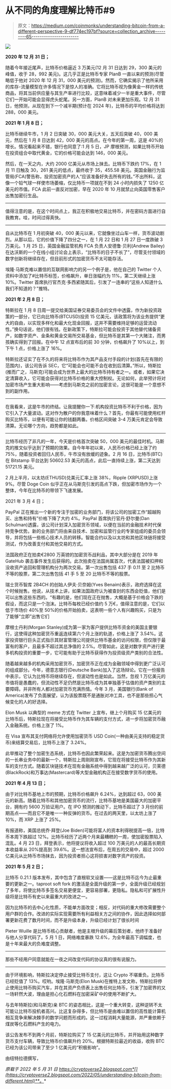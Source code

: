 # 从不同的角度理解比特币#9

> 原文：<https://medium.com/coinmonks/understanding-bitcoin-from-a-different-perspective-9-df774ec197bf?source=collection_archive---------65----------------------->

![](img/3f7e2a49600254385a162e146cc75643.png)

**2020 年 12 月 31 日；**

随着今年接近尾声，比特币价格逼近 3 万美元(12 月 31 日达到 29，300 美元的峰值，收于 28，992 美元)。这几乎正是比特币专家 PlanB 一直以来的预测(尽管略低于他对 2020 年 12 月 31，000 美元的预测)。然而，它确实揭示了他所采用的库存-流量模型在许多情况下是惊人的准确。它将比特币视为像黄金一样的传统商品，将其当前供应量与其生产率进行比较，这意味着减少一半是重大事件，尽管它们一开始可能会显得虎头蛇尾。另一方面，PlanB 对未来更加乐观。12 月 31 日，他预测，从现在到下一个减半期(预计在 2024 年)，比特币的平均价格将达到 288，000 美元。

**2021 年 1 月 8 日；**

比特币继续牛市，1 月 2 日突破 30，000 美元大关，五天后突破 40，000 美元，然后在 1 月 8 日达到 42，000 美元的高点。在今年的第一周，这是 40%的增长。情况看起来不错，银行也同意了:1 月 5 日，JP 摩根预测，如果比特币开始在投资组合中取代黄金，它的价格可能会达到 146，000 美元。

然后，在一天之内，大约 2000 亿美元从市场上抹去。比特币下跌约 17%，在 1 月 11 日触及 30，261 美元的低点，最终收于 35，455.58 美元。英国金融行为监管局(FCA)警告称，投资加密资产的人“应该准备好失去所有的钱。”不出所料，这像一个铅气球一样使市场萎缩，仅比特币一项就在不到 24 小时内损失了 1250 亿美元的市值。FCA 此前一直反对加密，早在 2020 年 10 月就禁止向英国零售客户出售加密衍生品。

*************************************************************************************

值得注意的是，在这个时间点上，我正在积极地交易比特币，并在密码方面进行自我教育。哇，时间过得真快。

*************************************************************************************

自从比特币在 1 月初突破 40，000 美元以来，它就像坐过山车一样，货币波动剧烈。从那以后，它的价值下降了四分之一，在 1 月 22 日和 1 月 27 日一度跌破 3 万美元。1 月 25 日，英国金融监管机构 FCA 负责人安德鲁·贝利(Andrew Bailey)在达沃斯的一个在线小组讨论会上表示，“比特币的日子不长了”，尽管支付领域的数字创新将继续存在，但目前形式的加密货币不太可能存活。

埃隆·马斯克难以置信的互联网影响力的另一个例子是，他在自己的 Twitter 个人资料中添加了#比特币标签，价格飙升，单日涨幅约为 11%，第二天继续上涨 10%。Twitter 首席执行官杰克·多西紧随其后，引发了一连串的“这些人知道什么我们不知道的？”推特。

**2021 年 2 月 8 日；**

特斯拉在 1 月 8 日周一提交给美国证券交易委员会的文件中透露，作为新投资政策的一部分，它已向比特币(BTCUSD)投资 15 亿美元，该政策将为该业务提供“更大的自由，以实现多样化和最大化现金回报，这并不需要维持足够的运营流动性。”换句话说，他们很有钱。在新政策下，特斯拉可能会投资于其他替代储备资产，如数字资产、金条和黄金交易所交易基金，但比特币是其第一个大赌注，而男孩确实得到了回报。在中午 12 点宣布后的前 30 分钟，价格飙升了 10%以上，到下午 1 点，价格上涨了 16%。

特斯拉还证实了在不久的将来将比特币作为其产品支付手段的计划(首先在有限的范围内)，该公司告诉 SEC，它“可能会也可能不会在收到后清算。”所以，特斯拉(推而广之，马斯克)可能会成为世界上最大的比特币持有者之一。或者，如果它决定清算收入，它可能会获得对比特币价格的重大控制权。无论如何，此举预计将对加密市场产生重大影响——考虑到马斯克之前的加密言论，这很可能是一个意想不到的副作用。

***********************************************************************************

在我看来，这是牛市的终结。让我提醒你一下:机构投资比特币不利于价格，因为它引入了大量波动。这对作为散户的你我意味着什么？首先，你最有可能使用杠杆购买比特币，以便有可能让你的钱翻两番。价格区间突破 3-4 万美元肯定会导致清算。无论哪个方向，趋势都是如此。

***********************************************************************************

比特币经历了非凡的一年，今天是价格首次突破 50，000 美元的最佳时机。马斯克的推文似乎达到了预期的效果。自今年年初以来，人民币价格已经上涨了约 75%，随着投资者回归人民币，牛市没有放缓的迹象。2 月 16 日，比特币(BTC)在 Bitstamp 平台达到 50602.53 美元的高点，此后一直持续上涨，第二天达到 51721.15 美元。

2 月上半月，以太坊(ETHUSD)兑美元汇率上涨 38%，Ripple (XRPUSD)上涨 9%。尽管 Doge Coin 似乎正在从马斯克引发的高点下跌，但加密市场作为一个整体，今年在比特币的带领下飞速发展。

2021 年 3 月 4 日；

PayPal 正在推出一个新的专注于加密的业务部门，将该公司的加密工作“超越购买、出售和持有”价格下降了大约 4%。PayPal 首席执行官丹·舒尔曼(Dan Schulman)透露，该公司计划深入加密货币领域，以便在当前的金融技术时代保持竞争优势。新的业务部门将由来自技术、加密和监管行业的专家组成的委员会领导，并将包括一些核心技术人员的转移。智能合约以及以太坊和其他区块链将接受测试，作为改善支付和其他交易的方式。

法国政府正在拍卖€2800 万英镑的加密货币战利品，其中大部分是在 2019 年 GateHub 袭击事件发生后获得的。此次拍卖在法国尚属首次，代表法国被扣押和没收资产追回和管理机构分为两次交易。第一次出售包括 437 手 0.11 至 2 比特币不等的股票，第二次出售包括 41 手 5 至 20 比特币不等的股票。

瑞士货币智库 2B4CH 的创始人伊夫·贝奈姆(Yves Benaim)表示，政府选择在这个时候抛售。他说，从技术上讲，如果法国政府认为被查封的东西会贬值，他们是可以出售这些东西的。“有趣的是，他们现在正在抛售，大概是基于价格会下跌的假设，而这只是一个泡沫。比特币每枚已经价值约 5 万€，值得注意的是，它们以低于市场价 40%至 50%的价格开始拍卖，这表明一些个人有兴趣购买，只是为了能够“立即”出售它们

摩根士丹利(Morgan Stanley)成为第一家为客户提供比特币资金的美国主要银行，这使得这种加密货币重返连续第六个月上涨的轨道，价格上涨了 3.54%。这家投资银行巨头正式指示其财富管理公司提供比特币基金的访问权限，但仅限于最富有的客户，且最多不超过其总净值的 2.5%。尽管如此，这是对数字资产进行更多机构投资的重要一步，它可能有助于比特币获得作为投资级资产类别的合法性。

随着越来越多的机构采用加密货币，加密货币正在成为金融领域中得到更广泛认可的组成部分。今年，德意志银行(Deutsche Bank)加入了这场辩论。它在一份报告中表示，它认为比特币将继续存在，但波动性也是如此。当然，忽视 1 万亿美元的市值将是愚蠢的，但流动性不足仍然是比特币成为其单独基于估值的资产类别的主要障碍。并非所有人都对加密货币充满热情。今年 3 月，美国银行(Bank of America)发布了负面展望，认为该股票既不是通胀对冲工具，也不是那些担心气候变化的人的好选择。

Elon Musk 以典型的 meme 方式在 Twitter 上宣布，继上个月购买 15 亿美元的比特币后，特斯拉现在将接受比特币作为其车辆的支付方式，进一步将加密货币融入金融系统。价格上涨了 1%。

在 Visa 宣布其支付网络将允许使用加密货币 USD Coin(一种由美元支持的稳定货币)来结算交易后，比特币上涨了 3.24%。

此举推动了整个加密生态系统，比特币也因此繁荣起来。这是为加密货币腾出空间的一长串业务中的最新一个，特斯拉上周刚刚宣布，它现在将接受比特币作为其新车的支付方式。随着区块链技术在现有金融系统中得到越来越广泛的认可，贝莱德(BlackRock)和万事达(Mastercard)等大型金融机构正在接受数字货币的使用。

**2021 年 4 月 13 日；**

由于对比特币基地上市的预期，比特币价格飙升 6.24%，达到超过 63，000 美元的新高。随着比特币和其他加密货币的流行，比特币基地是美国最大的加密平台，拥有约 5600 万验证用户。在 IPO 预测的推动下，比特币超过了 3 月份的前期高点——而且它不是唯一一种反弹的货币。在过去的两天里，以太坊上涨了 10%，而 XRP 上涨了 25%。

有报道称，美国总统乔·拜登(Joe Biden)可能将富人的资本利得税提高一倍，比特币本周下跌超过 12%。比特币经历了近两个月来最糟糕的一周，使加密股票陷入混乱。4 月 23 日，拜登表示，他将提议将收入超过 100 万美元的人的最高长期资本收益率从 20%提高到 39.6%。这一想法宣布后，在周五的交易中，超过 2000 亿美元从比特币市场抹去，因为投资者担心这将损害对数字资产的投资。

**2021 年 5 月 2 日；**

比特币 0.21.1 版本发布，其中包含了直根软叉设置——这是比特币迄今为止最重要的更新之一。taproot soft fork 的激活是全面升级的第一步，全面升级已经规划了多年，将使比特币多签名交易更便宜，更容易部署，更隐私。隐私和可扩展性升级将是比特币有史以来最重大的改进之一。

因为比特币的去中心化性质，不能单方面改变；相反，对代码的重大修改需要整个用户群的合作。改进的实际实现需要所有利益相关方之间的协作，因此选择如何部署更新花费了数月时间，而不是升级本身，升级已经计划了很长时间

Pieter Wuille 是比特币核心贡献者，他是主根升级的幕后策划者，他终于准备好与他人分享代码了。5 月 1 日，网络难度暴跌 12.6%，为全年最高下调幅度，也是十年来最大的负难度调整。

**********************************************************************************

那些不经用户同意就能在一夜之间改变代码的协议真的很有说服力。

***********************************************************************************

由于环境影响，特斯拉决定停止接受比特币支付，这让 Crypto 不堪重负。比特币已经贬值了 13%。哎哟。埃隆·马斯克(Elon Musk)在推特上发文称，特斯拉将停止使用比特币购买汽车，并在其资产负债表上出售任何比特币，引发了加密界的又一场轩然大波，理由是担心化石燃料在加密采矿中的使用不断扩大。

与去年特斯拉(和马斯克)亲 BTC 的姿态相比，这是一个重大转变，这种逆转不太可能让比特币投机者高兴。比这复杂得多，但比特币是由难以置信的高性能计算机相互竞争来解决棘手的数学问题而形成的。这一过程消耗大量能源，并严重依赖于煤炭等化石燃料产生的电力。

该公告发布不到两个月前，特斯拉购买了 15 亿美元的比特币，并开始用这种数字货币支付车辆，导致比特币价值飙升约 20%。根据特斯拉最近的收益，收购 BTC 已经为该公司带来了至少 1 亿美元的“积极影响”。

由纽特拉德撰写，

*原载于 2022 年 5 月 31 日 https://cryptoverse2.blogspot.com*[](https://cryptoverse2.blogspot.com/2022/05/understanding-bitcoin-from-different.html)**。**